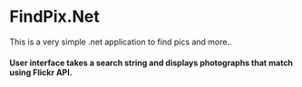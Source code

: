 # FindPix.Net
This is a very simple .net application to find pics and more..

#### User interface takes a search string and displays photographs that match using Flickr API.

